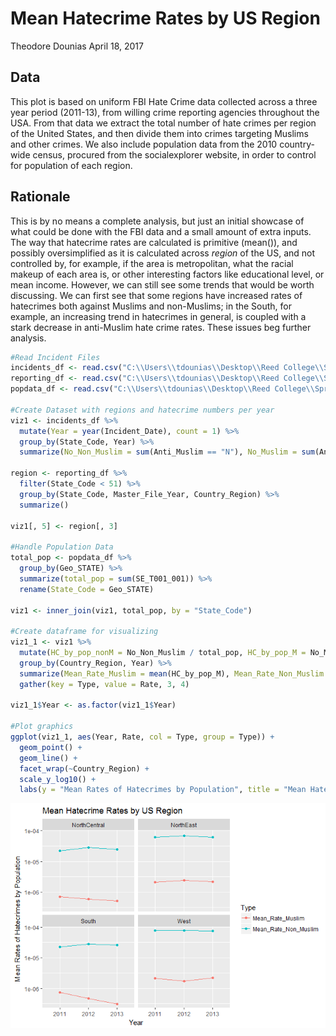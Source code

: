 Mean Hatecrime Rates by US Region
================
Theodore Dounias
April 18, 2017

Data
----

This plot is based on uniform FBI Hate Crime data collected across a three year period (2011-13), from willing crime reporting agencies throughout the USA. From that data we extract the total number of hate crimes per region of the United States, and then divide them into crimes targeting Muslims and other crimes. We also include population data from the 2010 country-wide census, procured from the socialexplorer website, in order to control for population of each region.

Rationale
---------

This is by no means a complete analysis, but just an initial showcase of what could be done with the FBI data and a small amount of extra inputs. The way that hatecrime rates are calculated is primitive (mean()), and possibly oversimplified as it is calculated across *region* of the US, and not controlled by, for example, if the area is metropolitan, what the racial makeup of each area is, or other interesting factors like educational level, or mean income. However, we can still see some trends that would be worth discussing. We can first see that some regions have increased rates of hatecrimes both against Muslims and non-Muslims; in the South, for example, an increasing trend in hatecrimes in general, is coupled with a stark decrease in anti-Muslim hate crime rates. These issues beg further analysis.

``` r
#Read Incident Files
incidents_df <- read.csv("C:\\Users\\tdounias\\Desktop\\Reed College\\Spring 2017\\MATH 241\\Repositories\\anti-muslim_rhetoric\\data\\hatecrime_incidents_2011to13.csv")
reporting_df <- read.csv("C:\\Users\\tdounias\\Desktop\\Reed College\\Spring 2017\\MATH 241\\Repositories\\anti-muslim_rhetoric\\data\\hatecrime_reporters_2011to13.csv")
popdata_df <- read.csv("C:\\Users\\tdounias\\Desktop\\Reed College\\Spring 2017\\MATH 241\\Repositories\\anti-muslim_rhetoric\\data\\Population_data.csv")

#Create Dataset with regions and hatecrime numbers per year
viz1 <- incidents_df %>%
  mutate(Year = year(Incident_Date), count = 1) %>%
  group_by(State_Code, Year) %>%
  summarize(No_Non_Muslim = sum(Anti_Muslim == "N"), No_Muslim = sum(Anti_Muslim == "Y"))

region <- reporting_df %>%
  filter(State_Code < 51) %>%
  group_by(State_Code, Master_File_Year, Country_Region) %>%
  summarize()

viz1[, 5] <- region[, 3]

#Handle Population Data
total_pop <- popdata_df %>%
  group_by(Geo_STATE) %>%
  summarize(total_pop = sum(SE_T001_001)) %>%
  rename(State_Code = Geo_STATE)

viz1 <- inner_join(viz1, total_pop, by = "State_Code")

#Create dataframe for visualizing
viz1_1 <- viz1 %>%
  mutate(HC_by_pop_nonM = No_Non_Muslim / total_pop, HC_by_pop_M = No_Muslim / total_pop) %>%
  group_by(Country_Region, Year) %>%
  summarize(Mean_Rate_Muslim = mean(HC_by_pop_M), Mean_Rate_Non_Muslim = mean(HC_by_pop_nonM)) %>%
  gather(key = Type, value = Rate, 3, 4)

viz1_1$Year <- as.factor(viz1_1$Year)

#Plot graphics
ggplot(viz1_1, aes(Year, Rate, col = Type, group = Type)) +
  geom_point() + 
  geom_line() +
  facet_wrap(~Country_Region) +
  scale_y_log10() +
  labs(y = "Mean Rates of Hatecrimes by Population", title = "Mean Hatecrime Rates by US Region")
```

![](HateCrime_Means_Region_files/figure-markdown_github/unnamed-chunk-1-1.png)
